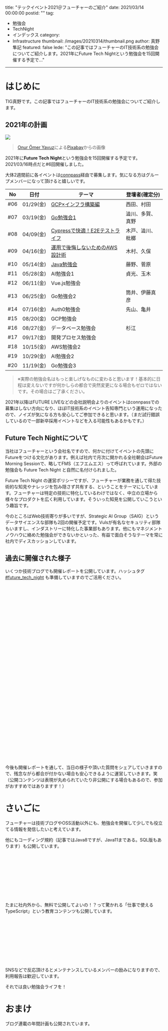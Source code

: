 title: "テックイベント2021＠フューチャーのご紹介"
date: 2021/03/14 00:00:00
postid: ""
tag:
  - 勉強会
  - TechNight
  - インデックス
category:
  - Infrastructure
thumbnail: /images/20210314/thumbnail.png
author: 真野隼記
featured: false
lede: "この記事ではフューチャーのIT技術系の勉強会についてご紹介します。2021年にFuture Tech Nightという勉強会を15回開催する予定で..."
---
# はじめに

TIG真野です。この記事ではフューチャーのIT技術系の勉強会についてご紹介します。

## 2021年の計画

<img src="/images/20210314/space-1951858_1280.png" loading="lazy">

> <a href="https://pixabay.com/ja/users/onuromeryavuz-4180408/?utm_source=link-attribution&amp;utm_medium=referral&amp;utm_campaign=image&amp;utm_content=1951858">Onur Ömer Yavuz</a>による<a href="https://pixabay.com/ja/?utm_source=link-attribution&amp;utm_medium=referral&amp;utm_campaign=image&amp;utm_content=1951858">Pixabay</a>からの画像

2021年に**Future Tech Night**という勉強会を15回開催する予定です。2021/03/16時点だと#6回開催しました。

大体2週間前に各イベントは[connpass](https://future.connpass.com/)経由で募集します。気になる方はグループメンバーになって頂けると嬉しいです。

| No  | 日付      | テーマ                  | 登壇者(確定分)                |
|-----|-----------|-------------------------|------------------------------|
| #06 | 01/29(金) | [GCP×インフラ構築編](https://future.connpass.com/event/201478/)  | 西田、村田      |
| #07 | 03/19(金) | [Go勉強会1](https://future.connpass.com/event/206387/)  | 澁川、多賀、真野         |
| #08 | 04/09(金) | [Cypressで快適！E2Eテストライフ](https://future.connpass.com/event/208056/) | 木戸、澁川、枇榔 |
| #09 | 04/16(金) | [運用で後悔しないためのAWS設計術](https://future.connpass.com/event/209778/)              | 木村、久保           |
| #10 | 05/14(金) | [Java勉強会](https://future.connpass.com/event/211765/)  | 藤野、菅原           |
| #11 | 05/28(金) | AI勉強会1               | 貞光、玉木           |
| #12 | 06/11(金) | Vue.js勉強会            | 　                           |
| #13 | 06/25(金) | Go勉強会2               | 筒井、伊藤真彦                |
| #14 | 07/16(金) | Auth0勉強会             | 先山、亀井           |
| #15 | 08/20(金) | GCP勉強会　             | 　                           |
| #16 | 08/27(金) | データベース勉強会       | 杉江                  |
| #17 | 09/17(金) | 開発プロセス勉強会       | 　                           |
| #18 | 10/15(金) | AWS勉強会2              | 　                           |
| #19 | 10/29(金) | AI勉強会2               | 　                           |
| #20 | 11/19(金) | Go勉強会3               | 　                           |

> ※実際の勉強会名はもっと楽しげなものに変わると思います！基本的に日程は変えないですが何かしらの都合で突然変更になる場合もゼロではないです。その場合はご了承ください。

2021年以降はFUTURE LIVEなどの会社説明会よりのイベントはconnpassでの募集はしない方向になり、ほぼIT技術系のイベント告知専門という運用になったので、ノイズが気になる方も安心してご参加できると思います。（まだ試行錯誤しているので一部新卒採用イベントなどを入る可能性もあるかもです。）


## Future Tech Nightについて

当社はフューチャーという会社名ですので、何かに付けてイベントの先頭にFutureをつける文化があります。例えば社内で月次に開かれる全社朝会はFuture Morning Sessionで、略してFMS（エフエムエス）って呼ばれています。外部の勉強会も Future Tech Night と自然に名付けられました。

Future Tech Night の運営ポリシーですが、フューチャーが業務を通して得た技術的な知見やナレッジを包み隠さず共有する、ということをテーマにしています。フューチャーは特定の技術に特化しているわけではなく、中立の立場から様々なプロダクトを広く利用しています。そういった知見を公開していこうという趣旨です。

今のところはWeb技術寄りが多いですが、Strategic AI Group（SAIG）というデータサイエンスな部隊も2回の開催予定です。Vulsが有名なセキュリティ部隊もいますし、インダストリーに特化した事業部もあります。他にもマネジメントノウハウに絡めた勉強会ができないかといった、有益で面白そうなテーマを常に社内でディスカッションしています。

## 過去に開催された様子

いくつか技術ブログでも開催レポートを公開しています。ハッシュタグ [#future_tech_night](https://twitter.com/search?q=%23future_tech_night) も準備していますのでご活用ください。

<div class="iframely-embed"><div class="iframely-responsive" style="height: 140px; padding-bottom: 0;"><a href="https://future-architect.github.io/articles/20210128/index.html" data-iframely-url="//cdn.iframe.ly/Bk93w9x?iframe=card-small"></a></div></div>

<div class="iframely-embed"><div class="iframely-responsive" style="height: 140px; padding-bottom: 0;"><a href="https://future-architect.github.io/articles/20200925/index.html" data-iframely-url="//cdn.iframe.ly/YpB7olh?iframe=card-small"></a></div></div>


<div class="iframely-embed"><div class="iframely-responsive" style="height: 140px; padding-bottom: 0;"><a href="https://future-architect.github.io/articles/20201228/index.html" data-iframely-url="//cdn.iframe.ly/RWuBJfe?iframe=card-small"></a></div></div>

<div class="iframely-embed"><div class="iframely-responsive" style="height: 140px; padding-bottom: 0;"><a href="https://future-architect.github.io/articles/20210306/index.html" data-iframely-url="//cdn.iframe.ly/eMzQMKM?iframe=card-small"></a></div>

今後も開催レポートを通して、当日の様子や頂いた質問をシェアしていきますので、残念ながら都合が付かない場合も安心できるように運営していきます。笑　（公開コンテンツは表現が丸められていたり非公開にする場合もあるので、参加がおすすめではありますす！）

# さいごに

フューチャーは技術ブログやOSS活動以外にも、勉強会を開催して少しでも役立てる情報を発信したいと考えています。

他にもコーディング規約（記事ではJava8ですが、Java11まである。SQL版もあります）も公開しています。

<div class="iframely-embed"><div class="iframely-responsive" style="height: 140px; padding-bottom: 0;"><a href="https://future-architect.github.io/articles/20160902/index.html" data-iframely-url="//cdn.iframe.ly/BeHBTMM"></a></div></div>


たまに社内外から、無料で公開してよいの！？って驚かれる「仕事で使えるTypeScript」という教育コンテンツも公開しています。

<div class="iframely-embed"><div class="iframely-responsive" style="height: 140px; padding-bottom: 0;"><a href="https://future-architect.github.io/articles/20190612/index.html" data-iframely-url="//cdn.iframe.ly/gC0UEQX?iframe=card-small"></a></div></div>


SNSなどで反応頂けるとメンテナンスしているメンバーの励みになりますので、利用報告は歓迎しています。

それでは良い勉強会ライフを！


# おまけ

ブログ連載の年間計画も公開されています。

<div class="iframely-embed"><div class="iframely-responsive" style="height: 140px; padding-bottom: 0;"><a href="https://future-architect.github.io/articles/20210112/index.html" data-iframely-url="//cdn.iframe.ly/P7BPs3C?iframe=card-small"></a></div></div>

<script async src="//cdn.iframe.ly/embed.js" charset="utf-8"></script>
